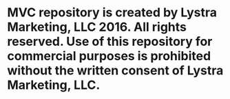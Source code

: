 # MVC repository is created by Lystra Marketing, LLC 2016. All rights reserved. Use of this repository for commercial purposes is prohibited without the written consent of Lystra Marketing, LLC. 
